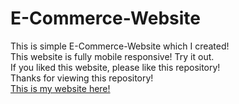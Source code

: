 # E-Commerce-Website

This is simple E-Commerce-Website which I created!
<br>
This website is fully mobile responsive! Try it out.
<br>
If you liked this website, please like this repository!
<br>
Thanks for viewing this repository!
<br>
<a href="https://proprogrammer2504.github.io/">This is my website here!</a>
